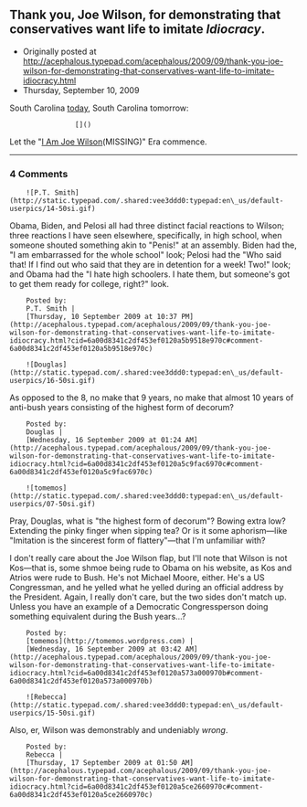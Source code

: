 ## Thank you, Joe Wilson, for demonstrating that conservatives want life to imitate <em>Idiocracy</em>.

 * Originally posted at http://acephalous.typepad.com/acephalous/2009/09/thank-you-joe-wilson-for-demonstrating-that-conservatives-want-life-to-imitate-idiocracy.html
 * Thursday, September 10, 2009



South Carolina [today](http://www.nytimes.com/2009/09/10/us/politics/10wilson.html), South Carolina tomorrow:

		

					[]()
			


Let the "[I Am Joe Wilson](http://www.google.com/search?q=%!i(MISSING)+am+joe+wilson%!)(MISSING)" Era commence.
			

* * *

### 4 Comments 

		

                
[]()

	

		![P.T. Smith](http://static.typepad.com/.shared:vee3ddd0:typepad:en\_us/default-userpics/14-50si.gif)
	

	

		

Obama, Biden, and Pelosi all had three distinct facial reactions to Wilson; three reactions I have seen elsewhere, specifically, in high school, when someone shouted something akin to "Penis!" at an assembly. Biden had the, "I am embarrassed for the whole school" look; Pelosi had the "Who said that! If I find out who said that they are in detention for a week! Two!" look; and Obama had the "I hate high schoolers. I hate them, but someone's got to get them ready for college, right?" look.  

	

		Posted by:
		P.T. Smith |
		[Thursday, 10 September 2009 at 10:37 PM](http://acephalous.typepad.com/acephalous/2009/09/thank-you-joe-wilson-for-demonstrating-that-conservatives-want-life-to-imitate-idiocracy.html?cid=6a00d8341c2df453ef0120a5b9518e970c#comment-6a00d8341c2df453ef0120a5b9518e970c)

[]()

	

		![Douglas](http://static.typepad.com/.shared:vee3ddd0:typepad:en\_us/default-userpics/16-50si.gif)
	

	

		

As opposed to the 8, no make that 9 years, no make that almost 10 years of anti-bush years consisting of the highest form of decorum?

	

		Posted by:
		Douglas |
		[Wednesday, 16 September 2009 at 01:24 AM](http://acephalous.typepad.com/acephalous/2009/09/thank-you-joe-wilson-for-demonstrating-that-conservatives-want-life-to-imitate-idiocracy.html?cid=6a00d8341c2df453ef0120a5c9fac6970c#comment-6a00d8341c2df453ef0120a5c9fac6970c)

[]()

	

		![tomemos](http://static.typepad.com/.shared:vee3ddd0:typepad:en\_us/default-userpics/07-50si.gif)
	

	

		

Pray, Douglas, what is "the highest form of decorum"?  Bowing extra low?  Extending the pinky finger when sipping tea?  Or is it some aphorism—like "Imitation is the sincerest form of flattery"—that I'm unfamiliar with?

I don't really care about the Joe Wilson flap, but I'll note that Wilson is not Kos—that is, some shmoe being rude to Obama on his website, as Kos and Atrios were rude to Bush.  He's not Michael Moore, either.  He's a US Congressman, and he yelled what he yelled during an official address by the President.  Again, I really don't care, but the two sides don't match up.  Unless you have an example of a Democratic Congressperson doing something equivalent during the Bush years…?

	

		Posted by:
		[tomemos](http://tomemos.wordpress.com) |
		[Wednesday, 16 September 2009 at 03:42 AM](http://acephalous.typepad.com/acephalous/2009/09/thank-you-joe-wilson-for-demonstrating-that-conservatives-want-life-to-imitate-idiocracy.html?cid=6a00d8341c2df453ef0120a573a000970b#comment-6a00d8341c2df453ef0120a573a000970b)

[]()

	

		![Rebecca](http://static.typepad.com/.shared:vee3ddd0:typepad:en\_us/default-userpics/15-50si.gif)
	

	

		

Also, er, Wilson was demonstrably and undeniably _wrong_.

	

		Posted by:
		Rebecca |
		[Thursday, 17 September 2009 at 01:50 AM](http://acephalous.typepad.com/acephalous/2009/09/thank-you-joe-wilson-for-demonstrating-that-conservatives-want-life-to-imitate-idiocracy.html?cid=6a00d8341c2df453ef0120a5ce2660970c#comment-6a00d8341c2df453ef0120a5ce2660970c)

		

        